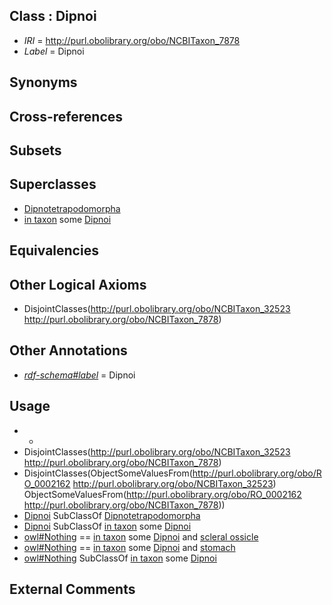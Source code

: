 
## Class : Dipnoi

 * *IRI* = http://purl.obolibrary.org/obo/NCBITaxon_7878
 * *Label* = Dipnoi

## Synonyms


## Cross-references


## Subsets


## Superclasses

 * [Dipnotetrapodomorpha](../../NCBITaxon/69/NCBITaxon_1338369.md)
 * [in taxon](../../RO/62/RO_0002162.md) some [Dipnoi](../../NCBITaxon/78/NCBITaxon_7878.md)

## Equivalencies


## Other Logical Axioms

 * DisjointClasses(<http://purl.obolibrary.org/obo/NCBITaxon_32523> <http://purl.obolibrary.org/obo/NCBITaxon_7878>)

## Other Annotations

 * *[rdf-schema#label](../../el/rdf-schema#label.md)* = Dipnoi

## Usage

 * -
 * DisjointClasses(<http://purl.obolibrary.org/obo/NCBITaxon_32523> <http://purl.obolibrary.org/obo/NCBITaxon_7878>)
 * DisjointClasses(ObjectSomeValuesFrom(<http://purl.obolibrary.org/obo/RO_0002162> <http://purl.obolibrary.org/obo/NCBITaxon_32523>) ObjectSomeValuesFrom(<http://purl.obolibrary.org/obo/RO_0002162> <http://purl.obolibrary.org/obo/NCBITaxon_7878>))
 * [Dipnoi](../../NCBITaxon/78/NCBITaxon_7878.md) SubClassOf [Dipnotetrapodomorpha](../../NCBITaxon/69/NCBITaxon_1338369.md)
 * [Dipnoi](../../NCBITaxon/78/NCBITaxon_7878.md) SubClassOf [in taxon](../../RO/62/RO_0002162.md) some [Dipnoi](../../NCBITaxon/78/NCBITaxon_7878.md)
 * [owl#Nothing](../../ng/owl#Nothing.md) == [in taxon](../../RO/62/RO_0002162.md) some [Dipnoi](../../NCBITaxon/78/NCBITaxon_7878.md) and [scleral ossicle](../../UBERON/90/UBERON_0010290.md)
 * [owl#Nothing](../../ng/owl#Nothing.md) == [in taxon](../../RO/62/RO_0002162.md) some [Dipnoi](../../NCBITaxon/78/NCBITaxon_7878.md) and [stomach](../../UBERON/45/UBERON_0000945.md)
 * [owl#Nothing](../../ng/owl#Nothing.md) SubClassOf [in taxon](../../RO/62/RO_0002162.md) some [Dipnoi](../../NCBITaxon/78/NCBITaxon_7878.md)

## External Comments

